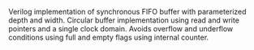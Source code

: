  Verilog implementation of synchronous FIFO buffer with parameterized depth and width. Circular buffer implementation using read and write pointers and a single clock domain.  Avoids overflow and underflow conditions using full and empty flags using internal counter. 
